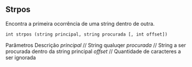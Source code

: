 ## Strpos

Encontra a primeira ocorrência de uma string dentro de outra.
```
int strpos (string principal, string procurada [, int offset])
```
Parâmetros          Descrição
*principal*         // String qualuqer
*procurada*         // String a ser procurada dentro da string principal
*offset*            // Quantidade de caracteres a ser ignorada

<?php
$minha_string = 'O rato roeu a roupa do rei de Roma';
$encontrar = 'Roupa';
$posicao =strops ($minha_string, $encontrar);
if ($posicao)
{
    echo "String encontrada na posição $posicao";
}
else
{
    echo "String não encontrada";
}
?>